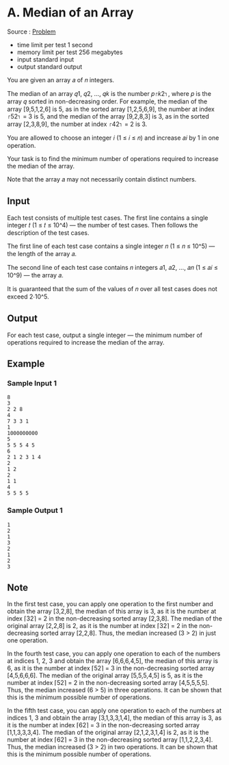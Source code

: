# A. Median of an Array

Source : [Problem](https://codeforces.com/problemset/problem/1946/A)

- time limit per test 1 second
- memory limit per test 256 megabytes
- input standard input
- output standard output

You are given an array 𝑎 of 𝑛 integers.

The median of an array 𝑞1, 𝑞2, …, 𝑞𝑘 is the number 𝑝⌈𝑘2⌉, where 𝑝 is the array 𝑞 sorted in non-decreasing order. For example, the median of the array [9,5,1,2,6] is 5, as in the sorted array [1,2,5,6,9], the number at index ⌈52⌉ = 3 is 5, and the median of the array [9,2,8,3] is 3, as in the sorted array [2,3,8,9], the number at index ⌈42⌉ = 2 is 3.

You are allowed to choose an integer 𝑖 (1 ≤ 𝑖 ≤ 𝑛) and increase 𝑎𝑖 by 1 in one operation.

Your task is to find the minimum number of operations required to increase the median of the array.

Note that the array 𝑎 may not necessarily contain distinct numbers.

## Input

Each test consists of multiple test cases. The first line contains a single integer 𝑡 (1 ≤ 𝑡 ≤ 10^4) — the number of test cases. Then follows the description of the test cases.

The first line of each test case contains a single integer 𝑛 (1 ≤ 𝑛 ≤ 10^5) — the length of the array 𝑎.

The second line of each test case contains 𝑛 integers 𝑎1, 𝑎2, …, 𝑎𝑛 (1 ≤ 𝑎𝑖 ≤ 10^9) — the array 𝑎.

It is guaranteed that the sum of the values of 𝑛 over all test cases does not exceed 2⋅10^5.

## Output

For each test case, output a single integer — the minimum number of operations required to increase the median of the array.

## Example

### Sample Input 1

    8
    3
    2 2 8
    4
    7 3 3 1
    1
    1000000000
    5
    5 5 5 4 5
    6
    2 1 2 3 1 4
    2
    1 2
    2
    1 1
    4
    5 5 5 5

### Sample Output 1

    1
    2
    1
    3
    2
    1
    2
    3

## Note

In the first test case, you can apply one operation to the first number and obtain the array [3,2,8], the median of this array is 3, as it is the number at index ⌈32⌉ = 2 in the non-decreasing sorted array [2,3,8]. The median of the original array [2,2,8] is 2, as it is the number at index ⌈32⌉ = 2 in the non-decreasing sorted array [2,2,8]. Thus, the median increased (3 > 2) in just one operation.

In the fourth test case, you can apply one operation to each of the numbers at indices 1, 2, 3 and obtain the array [6,6,6,4,5], the median of this array is 6, as it is the number at index ⌈52⌉ = 3 in the non-decreasing sorted array [4,5,6,6,6]. The median of the original array [5,5,5,4,5] is 5, as it is the number at index ⌈52⌉ = 2 in the non-decreasing sorted array [4,5,5,5,5]. Thus, the median increased (6 > 5) in three operations. It can be shown that this is the minimum possible number of operations.

In the fifth test case, you can apply one operation to each of the numbers at indices 1, 3 and obtain the array [3,1,3,3,1,4], the median of this array is 3, as it is the number at index ⌈62⌉ = 3 in the non-decreasing sorted array [1,1,3,3,3,4]. The median of the original array [2,1,2,3,1,4] is 2, as it is the number at index ⌈62⌉ = 3 in the non-decreasing sorted array [1,1,2,2,3,4]. Thus, the median increased (3 > 2) in two operations. It can be shown that this is the minimum possible number of operations.
